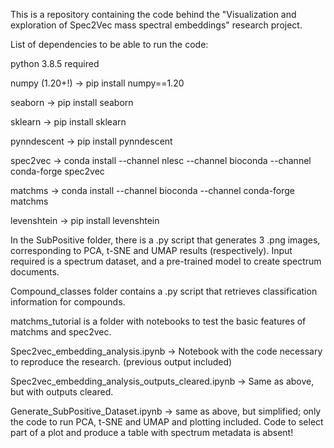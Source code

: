 This is a repository containing the code behind the "Visualization and exploration of Spec2Vec mass spectral embeddings" research project.


List of dependencies to be able to run the code:

python 3.8.5 required

numpy (1.20+!)
 -> pip install numpy==1.20

seaborn
    -> pip install seaborn

sklearn
    -> pip install sklearn

pynndescent
    -> pip install pynndescent

spec2vec
    -> conda install --channel nlesc --channel bioconda --channel conda-forge spec2vec

matchms
    -> conda install --channel bioconda --channel conda-forge matchms

levenshtein
    -> pip install levenshtein


In the SubPositive folder, there is a .py script that generates 3 .png images, corresponding to PCA, t-SNE and UMAP results (respectively). Input required is a spectrum dataset, and a pre-trained model to create spectrum documents.

Compound_classes folder contains a .py script that retrieves classification information for compounds.

matchms_tutorial is a folder with notebooks to test the basic features of matchms and spec2vec.

Spec2vec_embedding_analysis.ipynb -> Notebook with the code necessary to reproduce the research. (previous output included)

Spec2vec_embedding_analysis_outputs_cleared.ipynb -> Same as above, but with outputs cleared.

Generate_SubPositive_Dataset.ipynb -> same as above, but simplified; only the code to run PCA, t-SNE and UMAP and plotting included. Code to select part of a plot and produce a table with spectrum metadata is absent!
